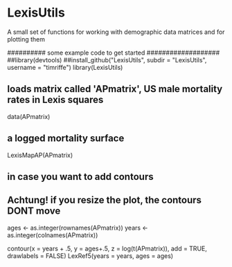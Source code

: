 LexisUtils
==========

A small set of functions for working with demographic data matrices and for plotting them

########## some example code to get started ###################
##library(devtools)
##install_github("LexisUtils", subdir = "LexisUtils", username = "timriffe")
library(LexisUtils)

## loads matrix called 'APmatrix', US male mortality rates in Lexis squares
data(APmatrix) 

## a logged mortality surface
LexisMapAP(APmatrix)
## in case you want to add contours
## Achtung! if you resize the plot, the contours DONT move
ages  <- as.integer(rownames(APmatrix))
years <- as.integer(colnames(APmatrix))

contour(x = years + .5, 
                y = ages+.5,
                z = log(t(APmatrix)),
                add = TRUE, 
                drawlabels = FALSE)
LexRef5(years = years, ages = ages)
